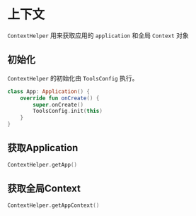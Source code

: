 # 上下文

`ContextHelper` 用来获取应用的 `application` 和全局 `Context` 对象

## 初始化

`ContextHelper` 的初始化由 `ToolsConfig` 执行。

```kotlin
class App: Application() {
    override fun onCreate() {
        super.onCreate()
        ToolsConfig.init(this)
    }
}
```

## 获取Application

```kotlin
ContextHelper.getApp()
```

## 获取全局Context

```kotlin
ContextHelper.getAppContext()
```
